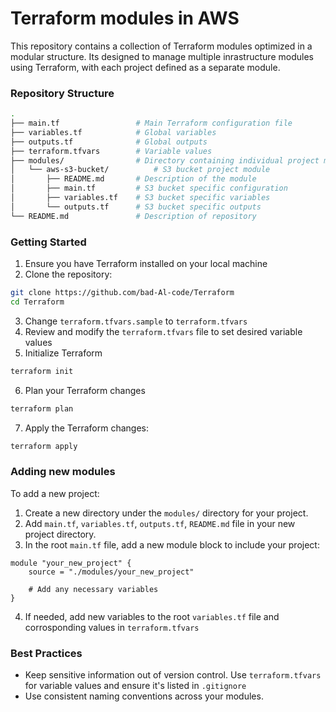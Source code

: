 # Terraform modules in AWS

This repository contains a collection of Terraform modules optimized in a modular structure. Its designed to manage multiple inrastructure modules using Terraform, with each project defined as a separate module.

### Repository Structure

```bash
.
├── main.tf                 # Main Terraform configuration file
├── variables.tf            # Global variables
├── outputs.tf              # Global outputs
├── terraform.tfvars        # Variable values
├── modules/                # Directory containing individual project modules
│   └── aws-s3-bucket/          # S3 bucket project module
│       ├── README.md       # Description of the module
│       ├── main.tf         # S3 bucket specific configuration
│       ├── variables.tf    # S3 bucket specific variables
│       └── outputs.tf      # S3 bucket specific outputs
└── README.md               # Description of repository
```

### Getting Started

1. Ensure you have Terraform installed on your local machine
2. Clone the repository:

```bash
git clone https://github.com/bad-Al-code/Terraform
cd Terraform
```

3. Change `terraform.tfvars.sample` to `terraform.tfvars`
4. Review and modify the `terraform.tfvars` file to set desired variable values
5. Initialize Terraform

```bash
terraform init
```

6. Plan your Terraform changes

```bash
terraform plan
```

7. Apply the Terraform changes:

```bash
terraform apply
```

### Adding new modules

To add a new project:

1. Create a new directory under the `modules/` directory for your project.
2. Add `main.tf`, `variables.tf`, `outputs.tf`, `README.md` file in your new project directory.
3. In the root `main.tf` file, add a new module block to include your project:

```hcl
module "your_new_project" {
    source = "./modules/your_new_project"

    # Add any necessary variables
}
```

4. If needed, add new variables to the root `variables.tf` file and corrosponding values in `terraform.tfvars`

### Best Practices

- Keep sensitive information out of version control. Use `terraform.tfvars` for variable values and ensure it's listed in `.gitignore`
- Use consistent naming conventions across your modules.
